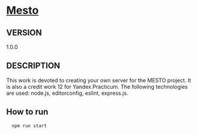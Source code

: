# [Mesto](https://github.com/elftatius/mesto-server)

## VERSION 
1.0.0

## DESCRIPTION 
This work is devoted to creating your own server for the MESTO project. It is also a credit work 12 for Yandex.Practicum. The following technologies are used: node.js, editorconfig, eslint, express.js.

## How to run
```bash
  npm run start
```
